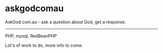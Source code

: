 askgodcomau
===========

AskGod.com.au - ask a question about God, get a response.

----------

PHP, mysql, RedBeanPHP

Lot's of work to do, more info to come.
